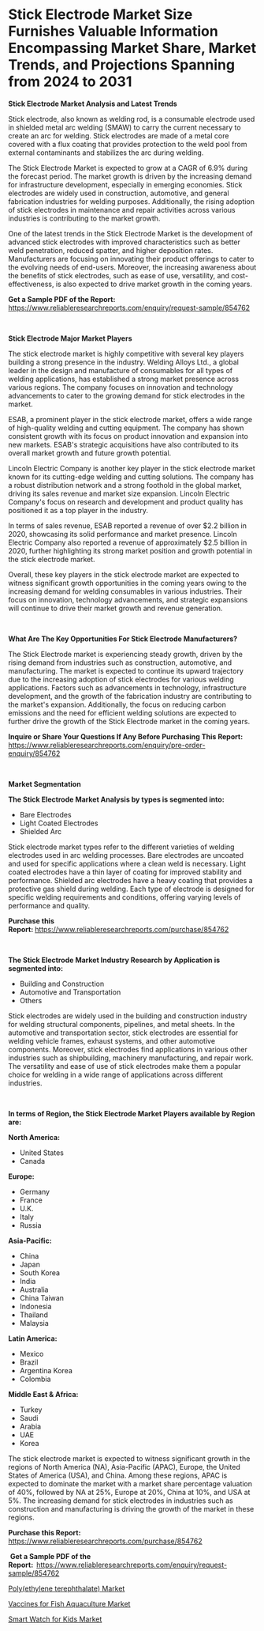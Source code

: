 <p><h1>Stick Electrode Market Size Furnishes Valuable Information Encompassing Market Share, Market Trends, and Projections Spanning from 2024 to 2031</h1></p><p><strong>Stick Electrode Market Analysis and Latest Trends</strong></p>
<p><p>Stick electrode, also known as welding rod, is a consumable electrode used in shielded metal arc welding (SMAW) to carry the current necessary to create an arc for welding. Stick electrodes are made of a metal core covered with a flux coating that provides protection to the weld pool from external contaminants and stabilizes the arc during welding.</p><p>The Stick Electrode Market is expected to grow at a CAGR of 6.9% during the forecast period. The market growth is driven by the increasing demand for infrastructure development, especially in emerging economies. Stick electrodes are widely used in construction, automotive, and general fabrication industries for welding purposes. Additionally, the rising adoption of stick electrodes in maintenance and repair activities across various industries is contributing to the market growth.</p><p>One of the latest trends in the Stick Electrode Market is the development of advanced stick electrodes with improved characteristics such as better weld penetration, reduced spatter, and higher deposition rates. Manufacturers are focusing on innovating their product offerings to cater to the evolving needs of end-users. Moreover, the increasing awareness about the benefits of stick electrodes, such as ease of use, versatility, and cost-effectiveness, is also expected to drive market growth in the coming years.</p></p>
<p><strong>Get a Sample PDF of the Report:&nbsp;</strong> <a href="https://www.reliableresearchreports.com/enquiry/request-sample/854762">https://www.reliableresearchreports.com/enquiry/request-sample/854762</a></p>
<p>&nbsp;</p>
<p><strong>Stick Electrode Major Market Players</strong></p>
<p><p>The stick electrode market is highly competitive with several key players building a strong presence in the industry. Welding Alloys Ltd., a global leader in the design and manufacture of consumables for all types of welding applications, has established a strong market presence across various regions. The company focuses on innovation and technology advancements to cater to the growing demand for stick electrodes in the market.</p><p>ESAB, a prominent player in the stick electrode market, offers a wide range of high-quality welding and cutting equipment. The company has shown consistent growth with its focus on product innovation and expansion into new markets. ESAB's strategic acquisitions have also contributed to its overall market growth and future growth potential.</p><p>Lincoln Electric Company is another key player in the stick electrode market known for its cutting-edge welding and cutting solutions. The company has a robust distribution network and a strong foothold in the global market, driving its sales revenue and market size expansion. Lincoln Electric Company's focus on research and development and product quality has positioned it as a top player in the industry.</p><p>In terms of sales revenue, ESAB reported a revenue of over $2.2 billion in 2020, showcasing its solid performance and market presence. Lincoln Electric Company also reported a revenue of approximately $2.5 billion in 2020, further highlighting its strong market position and growth potential in the stick electrode market.</p><p>Overall, these key players in the stick electrode market are expected to witness significant growth opportunities in the coming years owing to the increasing demand for welding consumables in various industries. Their focus on innovation, technology advancements, and strategic expansions will continue to drive their market growth and revenue generation.</p></p>
<p>&nbsp;</p>
<p><strong>What Are The Key Opportunities For Stick Electrode Manufacturers?</strong></p>
<p><p>The Stick Electrode market is experiencing steady growth, driven by the rising demand from industries such as construction, automotive, and manufacturing. The market is expected to continue its upward trajectory due to the increasing adoption of stick electrodes for various welding applications. Factors such as advancements in technology, infrastructure development, and the growth of the fabrication industry are contributing to the market's expansion. Additionally, the focus on reducing carbon emissions and the need for efficient welding solutions are expected to further drive the growth of the Stick Electrode market in the coming years.</p></p>
<p><strong>Inquire or Share Your Questions If Any Before Purchasing This Report:</strong> <a href="https://www.reliableresearchreports.com/enquiry/pre-order-enquiry/854762">https://www.reliableresearchreports.com/enquiry/pre-order-enquiry/854762</a></p>
<p>&nbsp;</p>
<p><strong>Market Segmentation</strong></p>
<p><strong>The Stick Electrode Market Analysis by types is segmented into:</strong></p>
<p><ul><li>Bare Electrodes</li><li>Light Coated Electrodes</li><li>Shielded Arc</li></ul></p>
<p><p>Stick electrode market types refer to the different varieties of welding electrodes used in arc welding processes. Bare electrodes are uncoated and used for specific applications where a clean weld is necessary. Light coated electrodes have a thin layer of coating for improved stability and performance. Shielded arc electrodes have a heavy coating that provides a protective gas shield during welding. Each type of electrode is designed for specific welding requirements and conditions, offering varying levels of performance and quality.</p></p>
<p><strong>Purchase this Report:&nbsp;</strong><a href="https://www.reliableresearchreports.com/purchase/854762">https://www.reliableresearchreports.com/purchase/854762</a></p>
<p>&nbsp;</p>
<p><strong>The Stick Electrode Market Industry Research by Application is segmented into:</strong></p>
<p><ul><li>Building and Construction</li><li>Automotive and Transportation</li><li>Others</li></ul></p>
<p><p>Stick electrodes are widely used in the building and construction industry for welding structural components, pipelines, and metal sheets. In the automotive and transportation sector, stick electrodes are essential for welding vehicle frames, exhaust systems, and other automotive components. Moreover, stick electrodes find applications in various other industries such as shipbuilding, machinery manufacturing, and repair work. The versatility and ease of use of stick electrodes make them a popular choice for welding in a wide range of applications across different industries.</p></p>
<p>&nbsp;</p>
<p><strong>In terms of Region, the Stick Electrode Market Players available by Region are:</strong></p>
<p>
    <p> <strong> North America: </strong>
        <ul>
            <li>United States</li>
            <li>Canada</li>
        </ul>
        </p> 
    <p> <strong> Europe: </strong>
        <ul>
            <li>Germany</li>
            <li>France</li>
            <li>U.K.</li>
            <li>Italy</li>
            <li>Russia</li>
        </ul>
        </p> 
    <p> <strong> Asia-Pacific: </strong>
        <ul>
            <li>China</li>
            <li>Japan</li>
            <li>South Korea</li>
            <li>India</li>
            <li>Australia</li>
            <li>China Taiwan</li>
            <li>Indonesia</li>
            <li>Thailand</li>
            <li>Malaysia</li>
        </ul>
        </p> 
    <p> <strong> Latin America: </strong>
        <ul>
            <li>Mexico</li>
            <li>Brazil</li>
            <li>Argentina Korea</li>
            <li>Colombia</li>
        </ul>
        </p> 
    <p> <strong> Middle East & Africa: </strong>
        <ul>
            <li>Turkey</li>
            <li>Saudi</li>
            <li>Arabia</li>
            <li>UAE</li>
            <li>Korea</li>
        </ul>
    </p>
    </p>
<p><p>The stick electrode market is expected to witness significant growth in the regions of North America (NA), Asia-Pacific (APAC), Europe, the United States of America (USA), and China. Among these regions, APAC is expected to dominate the market with a market share percentage valuation of 40%, followed by NA at 25%, Europe at 20%, China at 10%, and USA at 5%. The increasing demand for stick electrodes in industries such as construction and manufacturing is driving the growth of the market in these regions.</p></p>
<p><strong>Purchase this Report: </strong><a href="https://www.reliableresearchreports.com/purchase/854762">https://www.reliableresearchreports.com/purchase/854762</a></p>
<p>&nbsp;<strong>Get a Sample PDF of the Report:&nbsp;&nbsp;</strong><a href="https://www.reliableresearchreports.com/enquiry/request-sample/854762">https://www.reliableresearchreports.com/enquiry/request-sample/854762</a></p>
<p><strong></strong></p>
<p><p><a href="https://view.publitas.com/reportprime-1/poly-ethylene-terephthalate-market-size-growth-outlook-from-2023-to-2030-projecting-at-markets-trends-analysis-by-application-regional-outlook-and-revenue/">Poly(ethylene terephthalate) Market</a></p><p><a href="https://view.publitas.com/reportprime-1/vaccines-for-fish-aquaculture-market-size-share-trends-analysis-report-by-application-regional-outlook-competitive-strategies-and-segment-forecasts-2023-2030/">Vaccines for Fish Aquaculture Market</a></p><p><a href="https://view.publitas.com/reportprime-1/smart-watch-for-kids-market-size-furnishes-valuable-information-encompassing-market-share-market-trends-and-projections-spanning-from-2023-to-2030/">Smart Watch for Kids Market</a></p></p>